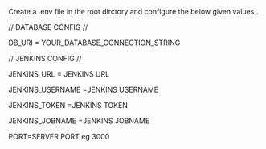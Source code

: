 Create a .env file in the root dirctory and configure the below given values .

// DATABASE CONFIG //

DB_URI = YOUR_DATABASE_CONNECTION_STRING

// JENKINS CONFIG //

JENKINS_URL = JENKINS URL

JENKINS_USERNAME =JENKINS USERNAME

JENKINS_TOKEN =JENKINS TOKEN

JENKINS_JOBNAME =JENKINS JOBNAME

PORT=SERVER PORT eg 3000
